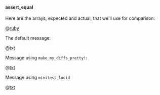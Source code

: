 #### assert_equal

Here are the arrays, expected and actual, that we'll use for comparison:

@[ruby](data.rb)

The default message:

@[txt](default.txt)

Message using ```make_my_diffs_pretty!```:

@[txt](better.txt)

Message using ```minitest_lucid```

@[txt](lucid.txt)
